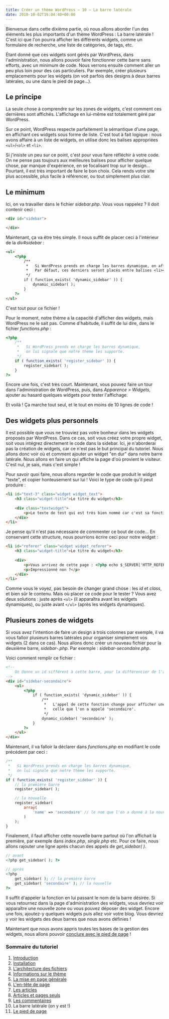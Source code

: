 ```yaml
---
title: Créer un thème WordPress – 10 – La barre latérale
date: 2010-10-02T16:04:40+00:00
---
```


Bienvenue dans cette dixième partie, où nous allons aborder l'un des éléments les plus importants d'un thème WordPress : La barre latérale ! C'est ici que l'on pourra afficher les différents widgets, comme un formulaire de recherche, une liste de catégories, de tags, etc.

Étant donné que ces widgets sont gérés par WordPress, dans l'administration, nous allons pouvoir faire fonctionner cette barre sans efforts, avec un minimum de code. Nous verrons ensuite comment aller un peu plus loin pour des cas particuliers. Par exemple, créer plusieurs emplacements pour les widgets (on voit parfois des designs à deux barres latérales, ou une dans le pied de page...).

## Le principe

La seule chose à comprendre sur les zones de widgets, c'est comment ces dernières sont affichés. L'affichage en lui-même est totalement géré par WordPress.

Sur ce point, WordPress respecte parfaitement la sémantique d'une page, en affichant ces widgets sous forme de liste. C'est tout à fait logique : nous avons affaire à un liste de widgets, on utilise donc les balises appropriées `<ul>`/`<ol>` et `<li>`.

Si j'insiste un peu sur ce point, c'est pour vous faire réfléchir à votre code. On ne pense pas toujours aux meilleures balises pour afficher quelque chose, par manque d'expérience, en se focalisant trop sur le design... Pourtant, il est très important de faire le bon choix. Cela rends votre site plus accessible, plus facile à référencer, ou tout simplement plus clair.

## Le minimum

Ici, on va travailler dans le fichier _sidebar.php_. Vous vous rappelez ? Il doit contenir ceci :

```html
<div id="sidebar">

</div>
```

Maintenant, ça va être très simple. Il nous suffit de placer ceci à l'intérieur de la _div#sidebar_ :

```html
<ul>
	<?php
		/**
		 *   Si WordPress prends en charge les barres dynamique, on affiche les widgets.
		 *   Par défaut, ces derniers seront placés entre balises <li></li>.
		 */
		if ( function_exists( 'dynamic_sidebar' )) {
			dynamic_sidebar( );
		}
	?>
</ul>
```

C'est tout pour ce fichier !

Pour le moment, notre thème a la capacité d'afficher des widgets, mais WordPress ne le sait pas. Comme d'habitude, il suffit de lui dire, dans le fichier _functions.php_ :

```php
<?php
	/**
	 *   Si WordPress prends en charge les barres dynamique,
	 *   on lui signale que notre thème les supporte.
	 */
	if ( function_exists( 'register_sidebar' )) {
		register_sidebar( );
	}
?>
```

Encore une fois, c'est très court. Maintenant, vous pouvez faire un tour dans l'administration de WordPress, puis, dans _Apparence > Widgets_, ajouter au hasard quelques widgets pour tester l'affichage.

Et voilà ! Ça marche tout seul, et le tout en moins de 10 lignes de code !

## Des widgets plus personnels

Il est possible que vous ne trouviez pas votre bonheur dans les widgets proposés par WordPress. Dans ce cas, soit vous créez votre propre widget, soit vous intégrez directement le code dans la sidebar. Ici, je n'aborderai pas la création de widgets, car ce n'est pas le but principal du tutoriel. Nous allons donc voir où et comment ajouter un widget "en dur" dans notre barre latérale. Nous allons en faire un qui affiche la page d'où provient le visiteur. C'est nul, je sais, mais c'est simple !

Pour savoir quoi faire, nous allons regarder le code que produit le widget "texte", et copier honteusement sur lui ! Voici le type de code qu'il peut produire :

```html
<li id="text-3" class="widget widget_text">
	<h3 class="widget-title">Le titre du widget</h3>
     
	<div class="textwidget">
		<p>Le texte de test qui est très bien nommé car c'est sa fonction...</p>
	</div> 
</li>
```

Je pense qu'il n'est pas nécessaire de commenter ce bout de code... En conservant cette structure, nous pourrions écrire ceci pour notre widget :

```html
<li id="referer" class="widget widget_referer">
	<h3 class="widget-title">Le titre du widget</h3>
     
	<div>
		<p>Vous arrivez de cette page : <?php echo $_SERVER['HTTP_REFERER']; ?>.</p>
		<p>Impressionné non ?</p>
	</div> 
</li>
```

Comme vous le voyez, pas besoin de changer grand chose : les _id_ et _class_, et bien sûr le contenu. Mais où placer ce code pour le tester ? Vous avez deux solutions : juste après `<ul>` (il apparaîtra avant les widgets dynamiques), ou juste avant `</ul>` (après les widgets dynamiques).

## Plusieurs zones de widgets

Si vous avez l'intention de faire un design à trois colonnes par exemple, il va vous falloir plusieurs barres latérales pour organiser simplement vos widgets (2 dans ce cas). Nous allons donc créer un nouveau fichier pour la deuxième barre, _sidebar-.php_. Par exemple : _sidebar-secondaire.php_.

Voici comment remplir ce fichier :

```html
<!--
	On donne un id sifférent à cette barre, pour la différencier de l'autre en Css.
-->
<div id="sidebar-secondaire">
	<ul>
		<?php
			if ( function_exists( 'dynamic_sidebar' )) {
				/**
				 *   L'appel de cette fonction change pour afficher une barre particulière,
				 *   celle que l'on a appelé 'secondaire'.
				 */
				dynamic_sidebar( 'secondaire' );
			}
		?>
	</ul>
</div>
```

Maintenant, il va falloir la déclarer dans _functions.php_ en modifiant le code précédent par ceci :

```php
/**
 *   Si WordPress prends en charge les barres dynamique,
 *   on lui signale que notre thème les supporte.
 */
if ( function_exists( 'register_sidebar' )) {
	// la première barre
	register_sidebar( );

	// la nouvelle
	register_sidebar(
		array(
			'name' => 'secondaire' // le nom que l'on a donné à la nouvelle
		)
	);
}
```

Finalement, il faut afficher cette nouvelle barre partout où l'on affichait la première, par exemple dans _index.php_, _single.php_ etc. Pour ce faire, nous allons rajouter une ligne après chacun des appels de _get\_sidebar( )_.

```php
// avant
<?php get_sidebar( ); ?>

// après
<?php
	get_sidebar( ); // la première barre
	get_sidebar( 'secondaire' ); // la nouvelle
?>
```

Il suffit d'appeler la fonction en lui passant le nom de la barre désirée. Si vous retournez dans la page d'administration des widgets, vous devriez voir apparaître une nouvelle zone ou vous pouvez déposer des widget. Encore une fois, ajoutez-y quelques widgets puis allez voir votre blog. Vous devriez y voir les widgets des deux barres que nous avons définies !

Maintenant que nous avons appris toutes les bases de la gestion des widgets, nous allons pouvoir [conclure avec le pied de page](/archives/creer-un-theme-wordpress-11-le-pied-de-page) !

### Sommaire du tutoriel

1.  [Introduction](/archives/creer-un-theme-wordpress-1-introduction)
2.  [Installation](/archives/creer-un-theme-wordpress-2-installation)
3.  [L'architecture des fichiers](/archives/creer-un-theme-wordpress-3-larchitecture-des-fichiers)
4.  [Informations sur le thème](/archives/creer-un-theme-wordpress-4-informations-sur-le-theme)
5.  [La mise en page générale](/archives/creer-un-theme-wordpress-5-la-mise-en-page-generale)
6.  [L'en-tête de page](/archives/creer-un-theme-wordpress-6-len-tete-de-page)
7.  [Les articles](/archives/creer-un-theme-wordpress-7-les-articles)
8.  [Articles et pages seuls](/archives/creer-un-theme-wordpress-8-articles-et-pages-seuls)
9.  [Les commentaires](/archives/creer-un-theme-wordpress-9-les-commentaires)
10.  La barre latérale (on y est !)
11.  [Le pied de page](/archives/creer-un-theme-wordpress-11-le-pied-de-page)